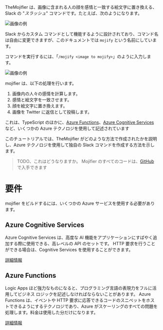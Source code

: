 TheMojifier は、画像に含まれる人の顔を感情と一致する絵文字に置き換える、Slack の "_スラッシュ_" コマンドです。たとえば、次のようになります。

![画像の例](/media-drafts/example-mojify-image.png)

Slack からカスタム コマンドとして機能するように設計されており、コマンド名は自由に変更できますが、このドキュメントでは `mojify` という名前にしています。

コマンドを実行するには、「`/mojify <image to mojify>`」のように入力します。

![画像の例](/media-drafts/9.slack-type-mojify.png)

mojifier は、以下の処理を行います。

1.  画像内の人々の感情を計算します。
2.  感情と絵文字を一致させます。
3.  顔を絵文字に置き換えます。
4.  画像を Twitter に返信として投稿します。

これは、TypeScript のほかに、[Azure Functions](https://azure.microsoft.com/services/functions/&WT.mc_id=mojifier-sandbox-ashussai)、[Azure Cognitive Services](https://azure.microsoft.com/services/cognitive-services/?WT.mc_id=mojifier-sandbox-ashussai) など、いくつかの Azure テクノロジを使用して記述されています

このチュートリアルでは、TheMojifier がどのような方法で作成されたかを説明し、Azure テクノロジを使用して独自の Slack コマンドを作成する方法を示します。

> TODO、これはどうなりますか。
> Mojifier のすべてのコードは、[GitHub](https://github.com/jawache/mojifier) で入手できます

# <a name="requirements"></a>要件

mojifier をビルドするには、いくつかの Azure サービスを使用する必要があります。

## <a name="azure-cognitive-services"></a>Azure Cognitive Services

Azure Cognitive Services は、高度な AI 機能をアプリケーションにすばやく追加する際に使用できる、高レベルの API のセットです。 HTTP 要求を行うことができる場合は、Cognitive Services を使用することができます。

[詳細情報](https://azure.microsoft.com/services/cognitive-services/?WT.mc_id=mojifier-sandbox-ashussai)

## <a name="azure-functions"></a>Azure Functions

Logic Apps ほど強力なものになると、プログラミング言語の表現力をフルに活用してビジネス ロジックを記述しなければならないことがあります。 Azure Functions は、イベントや HTTP 要求に応答できるコードのスニペットをホストできるようにするテクノロジであり、Azure がスケーリングのすべての問題を処理します。料金は使用した分だけになります。

[詳細情報](https://azure.microsoft.com/services/functions/&WT.mc_id=mojifier-sandbox-ashussai)
